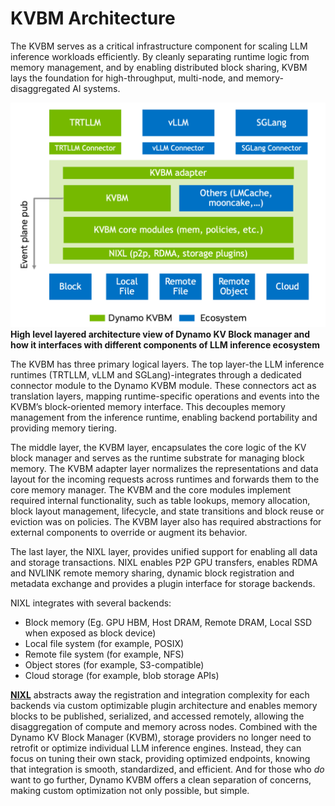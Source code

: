 <!--
SPDX-FileCopyrightText: Copyright (c) 2025 NVIDIA CORPORATION & AFFILIATES. 
All rights reserved.
SPDX-License-Identifier: Apache-2.0

Licensed under the Apache License, Version 2.0 (the "License");
you may not use this file except in compliance with the License.
You may obtain a copy of the License at

http://www.apache.org/licenses/LICENSE-2.0

Unless required by applicable law or agreed to in writing, software
distributed under the License is distributed on an "AS IS" BASIS,
WITHOUT WARRANTIES OR CONDITIONS OF ANY KIND, either express or implied.
See the License for the specific language governing permissions and
limitations under the License.
-->

# KVBM Architecture

The KVBM serves as a critical infrastructure component for scaling LLM inference workloads efficiently. By cleanly separating runtime logic from memory management, and by enabling distributed block sharing, KVBM lays the foundation for high-throughput, multi-node, and memory-disaggregated AI systems.

![A block diagram showing a layered architecture view of Dynamo KV Block manager.](../images/kvbm-arch.png)  
**High level layered architecture view of Dynamo KV Block manager and how it interfaces with different components of LLM inference ecosystem**

The KVBM has three primary logical layers. The top layer-the LLM inference runtimes (TRTLLM, vLLM and SGLang)-integrates through a dedicated connector module to the Dynamo KVBM module. These connectors act as translation layers, mapping runtime-specific operations and events into the KVBM’s block-oriented memory interface. This decouples memory management from the inference runtime, enabling backend portability and providing memory tiering. 

The middle layer, the KVBM layer, encapsulates the core logic of the KV block manager and serves as the runtime substrate for managing block memory. The KVBM adapter layer normalizes the representations and data layout for the incoming requests across runtimes and forwards them to the core memory manager. The KVBM and the core modules implement required internal functionality, such as table lookups, memory allocation, block layout management, lifecycle, and state transitions and block reuse or eviction was on policies. The KVBM layer also has required abstractions for external components to override or augment its behavior. 

The last layer, the NIXL layer, provides unified support for enabling all data and storage transactions. NIXL enables P2P GPU transfers, enables RDMA and NVLINK remote memory sharing, dynamic block registration and metadata exchange and provides a plugin interface for storage backends. 

NIXL integrates with several backends: 

- Block memory (Eg. GPU HBM, Host DRAM, Remote DRAM, Local SSD when exposed as block device)
- Local file system (for example, POSIX)   
- Remote file system (for example, NFS)   
- Object stores (for example, S3-compatible)   
- Cloud storage (for example, blob storage APIs)

**[NIXL](https://github.com/ai-dynamo/nixl/blob/main/docs/nixl.md)** abstracts away the registration and integration complexity for each backends via custom optimizable plugin architecture and enables memory blocks to be published, serialized, and accessed remotely, allowing the disaggregation of compute and memory across nodes. Combined with the Dynamo KV Block Manager (KVBM), storage providers no longer need to retrofit or optimize individual LLM inference engines. Instead, they can focus on tuning their own stack, providing optimized endpoints, knowing that integration is smooth, standardized, and efficient. And for those who *do* want to go further, Dynamo KVBM offers a clean separation of concerns, making custom optimization not only possible, but simple. 